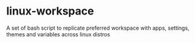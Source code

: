 # linux-workspace
A set of bash script to replicate preferred workspace with apps, settings, themes and variables across linux distros
